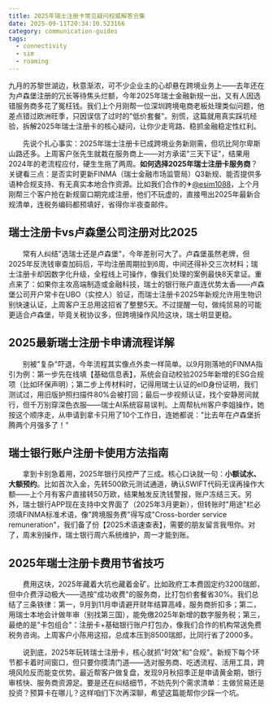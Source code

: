 ```yaml
---
title: 2025年瑞士注册卡常见疑问权威解答合集
date: 2025-09-11T20:34:10.523166
category: communication-guides
tags:
  - connectivity
  - sim
  - roaming
---
```


九月的苏黎世湖边，秋意渐浓，可不少企业主的心却悬在跨境业务上——去年还在为卢森堡注册的冗长等待焦头烂额，今年2025年瑞士金融新规一出，又有人因选错服务商多花了冤枉钱。我们上个月刚帮一位深圳跨境电商老板处理类似问题，他差点错过欧洲旺季，只因误信了过时的"低价套餐"。别慌，这篇就用真实踩坑经验，拆解2025年瑞士注册卡的核心疑问，让你少走弯路、稳抓金融稳定性红利。

　　先说个扎心事实：2025年瑞士注册卡已成跨境业务新刚需，但坑比阿尔卑斯山路还多。上周客户张先生就栽在服务商上——对方承诺"三天下证"，结果用2024年的老流程应付，硬生生拖了两周。**如何选择2025年瑞士注册卡服务商**？关键看三点：是否实时更新FINMA（瑞士金融市场监管局）Q3新规、能否提供多语种合规支持、有无真实本地合作资源。比如我们合作的✈[@esim1088](https://t.me/s/esim1088)，上个月刚帮三个客户抢在新规窗口期完成注册，他们不玩虚的，直接甩出2025年最新合规清单，连税务编码都预填好，省得你半夜查邮件。

## 瑞士注册卡vs卢森堡公司注册对比2025
　　常有人纠结"选瑞士还是卢森堡"，今年差别可大了。卢森堡虽然老牌，但2025年反洗钱审查加码后，平均注册周期拉到6周，中间还得补交三次材料；瑞士注册卡却因数字化升级，全程线上可操作，像我们处理的案例最快8天拿证。重点来了：如果你主攻高端制造或金融科技，瑞士的银行账户直连优势太香——卢森堡公司开户常卡在UBO（实控人）验证，而瑞士注册卡2025年新规允许用生物识别快速认证，上周客户王总用这招省了整整5天。不过提醒一句，做纯贸易的可能更适合卢森堡，毕竟关税协议多，但跨境操作风险这块，瑞士明显更稳。

## 2025最新瑞士注册卡申请流程详解
　　别被"复杂"吓退，今年流程其实像点外卖一样简单。以9月刚落地的FINMA指引为例：第一步先在线填【基础信息表】，系统会自动校验2025年新增的ESG合规项（比如环保声明）；第二步上传材料时，记得用瑞士认证的eID身份证明，我们测试过，用旧版护照扫描件80%会被打回；最后一步视频认证，找个安静房间就行，但千万别穿深色衣服——瑞士AI系统容易误判。上周帮杭州客户李姐操作，她按这个顺序走，从申请到拿卡只用了10个工作日，连她都说："比去年在卢森堡折腾两个月强多了！"

## 瑞士银行账户注册卡使用方法指南
　　拿到卡别急着用，2025年银行风控严了三成。核心口诀就一句：**小额试水、大额预约**。比如首次入金，先转500欧元测试通道，确认SWIFT代码无误再操作大额——上个月有客户直接转50万欧，结果触发反洗钱警报，账户冻结三天。另外，瑞士银行APP现在支持中文界面了（2025年3月更新），但转账时"用途"栏必须填FINMA标准术语，像"跨境服务费"得写成"Cross-border service remuneration"，我们备了份【2025术语速查表】，需要的朋友留言我甩你。对了，周末别操作，瑞士银行周六系统维护，周一才能到账。

## 2025年瑞士注册卡费用节省技巧
　　费用这块，2025年藏着大坑也藏着金矿。比如政府工本费固定约3200瑞郎，但中介费浮动极大——选按"成功收费"的服务商，比打包价套餐省30%。我们总结了三条铁律：第一，9月到11月申请避开财年结算高峰，服务商折扣多；第二，用瑞士本地会计做年审（别找第三国），能免缴2025年新增的数字服务税；第三，最绝的是"卡包组合"：注册卡+基础银行账户打包办，像我们合作的机构常送免费税务咨询。上周客户小陈用这招，总成本压到8500瑞郎，比同行省了2000多。

　　说到底，2025年玩转瑞士注册卡，核心就抓"时效"和"合规"。新规下每个环节都卡着时间窗口，但只要你摸清门道——选对服务商、吃透流程、活用工具，跨境风险反而能变优势。最近帮客户做复盘，发现9月秋招季正是申请黄金期，银行审核快、服务商资源足。要是还在纠结细节，不妨先列个需求清单：主做贸易还是投资？预算卡在哪儿？这样咱们下次再深聊，希望这篇能帮你少踩一个坑。